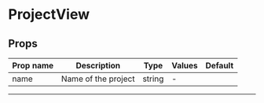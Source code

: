 # ProjectView

## Props

| Prop name | Description         | Type   | Values | Default |
| --------- | ------------------- | ------ | ------ | ------- |
| name      | Name of the project | string | -      |         |

---

